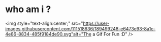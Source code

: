 # who am i ?

<img style="text-align:center;" src="https://user-images.githubusercontent.com/111518636/189499248-e6473e93-8a1c-4e86-8834-485f9184de90.svg"alt="The a Gif For Fun :D" />
